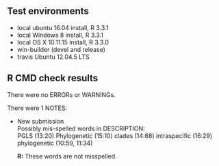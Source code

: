 ## Test environments
* local ubuntu 16.04 install, R 3.3.1
* local Windows 8 install, R 3.3.1
* local OS X 10.11.15 install, R 3.3.0
* win-builder (devel and release)
* travis Ubuntu 12.04.5 LTS 

## R CMD check results
There were no ERRORs or WARNINGs. 

There were 1 NOTES:

* New submission  
Possibly mis-spelled words in DESCRIPTION:  
  PGLS (13:20)
  Phylogenetic (15:10)
  clades (14:68)
  intraspecific (16:29)
  phylogenetic (10:59, 11:34)
  
  __R:__ These words are not misspelled.
